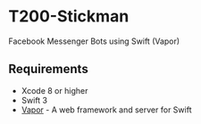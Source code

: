 # T200-Stickman
Facebook Messenger Bots using Swift (Vapor)

## Requirements
* Xcode 8 or higher
* Swift 3
* [Vapor](https://github.com/vapor/vapor) - A web framework and server for Swift
